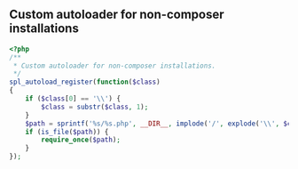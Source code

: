 Custom autoloader for non-composer installations
---
```php
<?php
/**
 * Custom autoloader for non-composer installations.
 */
spl_autoload_register(function($class)
{
    if ($class[0] == '\\') {
        $class = substr($class, 1);
    }
    $path = sprintf('%s/%s.php', __DIR__, implode('/', explode('\\', $class)));
    if (is_file($path)) {
        require_once($path);
    }
});
```
